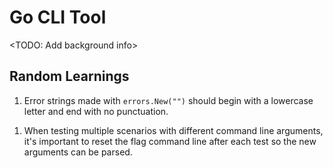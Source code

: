 # Go CLI Tool

<TODO: Add background info>

## Random Learnings

1. Error strings made with `errors.New("")` should begin with a lowercase letter and end with no punctuation.
<!-- 1. The `flag` package is used for  -->
1. When testing multiple scenarios with different command line arguments, it's important to reset the flag command line after each test so the new arguments can be parsed.